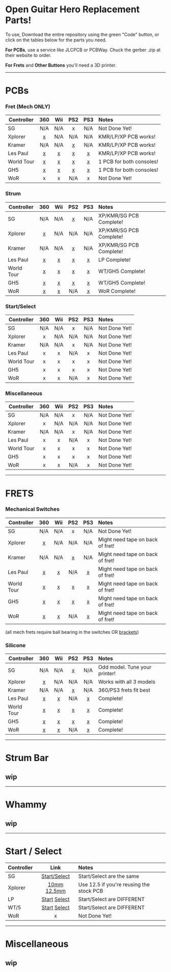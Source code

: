 # Open Guitar Hero Replacement Parts!


To use, Download the entire repository using the green "Code" button, or click on the  tables below for the parts you need.

**For PCBs**, use a service like JLCPCB or PCBWay. Chuck the gerber .zip at their website to order.

**For Frets** and **Other Buttons** you'll need a 3D printer.

-------------------------------------------------------------
# PCBs

### Fret (Mech ONLY)
|**Controller**  | **360** | **Wii** | **PS2** | **PS3** | **Notes**        |
| ---------- |:---:|:---:|:---:|:---:|:-------------|
| SG         | N/A | N/A | x   | N/A | Not Done Yet!|
| Xplorer    | [x](https://github.com/Pixelholic/OGHRP/blob/main/pcb/Fret%20(Mech)/Gerber_Fret%20(KMR_LP_XP)%206pin.zip)  | N/A | N/A | N/A | KMR/LP/XP PCB works!|
| Kramer     | N/A | N/A |  [x](https://github.com/Pixelholic/OGHRP/blob/main/pcb/Fret%20(Mech)/Gerber_Fret%20(KMR_LP_XP)%206pin.zip)  | N/A | KMR/LP/XP PCB works!|
| Les Paul   | [x](https://github.com/Pixelholic/OGHRP/blob/main/pcb/Fret%20(Mech)/Gerber_Fret%20(KMR_LP_XP)%206pin.zip)  | [x](https://github.com/Pixelholic/OGHRP/blob/main/pcb/Fret%20(Mech)/Gerber_Fret%20(KMR_LP_XP)%206pin.zip)  | [x](https://github.com/Pixelholic/OGHRP/blob/main/pcb/Fret%20(Mech)/Gerber_Fret%20(KMR_LP_XP)%206pin.zip) |  [x](https://github.com/Pixelholic/OGHRP/blob/main/pcb/Fret%20(Mech)/Gerber_Fret%20(KMR_LP_XP)%206pin.zip)  | KMR/LP/XP PCB works!|
| World Tour |  [x](https://github.com/Pixelholic/OGHRP/blob/main/pcb/Fret%20(Mech)/Gerber_Fret%20(WT_5)%206pin.zip)  |  [x](https://github.com/Pixelholic/OGHRP/blob/main/pcb/Fret%20(Mech)/Gerber_Fret%20(WT_5)%206pin.zip)  |  [x](https://github.com/Pixelholic/OGHRP/blob/main/pcb/Fret%20(Mech)/Gerber_Fret%20(WT_5)%206pin.zip)  |  [x](https://github.com/Pixelholic/OGHRP/blob/main/pcb/Fret%20(Mech)/Gerber_Fret%20(WT_5)%206pin.zip)  | 1 PCB for both consoles!|
| GH5        |  [x](https://github.com/Pixelholic/OGHRP/blob/main/pcb/Fret%20(Mech)/Gerber_Fret%20(WT_5)%206pin.zip)  |  [x](https://github.com/Pixelholic/OGHRP/blob/main/pcb/Fret%20(Mech)/Gerber_Fret%20(WT_5)%206pin.zip)  |  [x](https://github.com/Pixelholic/OGHRP/blob/main/pcb/Fret%20(Mech)/Gerber_Fret%20(WT_5)%206pin.zip)  |  [x](https://github.com/Pixelholic/OGHRP/blob/main/pcb/Fret%20(Mech)/Gerber_Fret%20(WT_5)%206pin.zip) | 1 PCB for both consoles!|
| WoR        |  x  |  x  | N/A |  x  | Not Done Yet!|


### Strum

|**Controller**  | **360** | **Wii** | **PS2** | **PS3** | **Notes**        |
| ---------- |:---:|:---:|:---:|:---:|:-------------|
| SG         | N/A | N/A | [x](https://github.com/Pixelholic/OGHRP/blob/main/pcb/Strum/Gerber_XP_KRMR_SG_2022-09-18.zip)   | N/A | XP/KMR/SG PCB Complete!|
| Xplorer    |  [x](https://github.com/Pixelholic/OGHRP/blob/main/pcb/Strum/Gerber_XP_KRMR_SG_2022-09-18.zip)  | N/A | N/A | N/A | XP/KMR/SG PCB Complete!|
| Kramer     | N/A | N/A |  [x](https://github.com/Pixelholic/OGHRP/blob/main/pcb/Strum/Gerber_XP_KRMR_SG_2022-09-18.zip)  | N/A | XP/KMR/SG PCB Complete!|
| Les Paul   |  [x](https://github.com/Pixelholic/OGHRP/blob/main/pcb/Strum/Gerber_LP_2022-09-18.zip)  |  [x](https://github.com/Pixelholic/OGHRP/blob/main/pcb/Strum/Gerber_LP_2022-09-18.zip)  | [x](https://github.com/Pixelholic/OGHRP/blob/main/pcb/Strum/Gerber_LP_2022-09-18.zip) |  [x](https://github.com/Pixelholic/OGHRP/blob/main/pcb/Strum/Gerber_LP_2022-09-18.zip)  | LP Complete!|
| World Tour |  [x](https://github.com/Pixelholic/OGHRP/blob/main/pcb/Strum/Gerber_WT_GH5_2023-08-10.zip)  |  [x](https://github.com/Pixelholic/OGHRP/blob/main/pcb/Strum/Gerber_WT_GH5_2023-08-10.zip)  |  [x](https://github.com/Pixelholic/OGHRP/blob/main/pcb/Strum/Gerber_WT_GH5_2023-08-10.zip)  |  [x](https://github.com/Pixelholic/OGHRP/blob/main/pcb/Strum/Gerber_WT_GH5_2023-08-10.zip)  | WT/GH5 Complete!|
| GH5        |  [x](https://github.com/Pixelholic/OGHRP/blob/main/pcb/Strum/Gerber_WT_GH5_2023-08-10.zip)  |  [x](https://github.com/Pixelholic/OGHRP/blob/main/pcb/Strum/Gerber_WT_GH5_2023-08-10.zip)  |  [x](https://github.com/Pixelholic/OGHRP/blob/main/pcb/Strum/Gerber_WT_GH5_2023-08-10.zip)  |  [x](https://github.com/Pixelholic/OGHRP/blob/main/pcb/Strum/Gerber_WT_GH5_2023-08-10.zip)  | WT/GH5 Complete!|
| WoR        |  [x](https://github.com/Pixelholic/OGHRP/blob/main/pcb/Strum/Gerber_WOR_2023-08-10.zip)  |  [x](https://github.com/Pixelholic/OGHRP/blob/main/pcb/Strum/Gerber_WOR_2023-08-10.zip)  | N/A |  [x](https://github.com/Pixelholic/OGHRP/blob/main/pcb/Strum/Gerber_WOR_2023-08-10.zip)  | WoR Complete!|

### Start/Select
|**Controller**  | **360** | **Wii** | **PS2** | **PS3** | **Notes**        |
| ---------- |:---:|:---:|:---:|:---:|:-------------|
| SG         | N/A | N/A | x   | N/A | Not Done Yet!|
| Xplorer    |  x  | N/A | N/A | N/A | Not Done Yet!|
| Kramer     | N/A | N/A |  x  | N/A | Not Done Yet!|
| Les Paul   |  x  |  x  | N/A |  x  | Not Done Yet!|
| World Tour |  x  |  x  |  x  |  x  | Not Done Yet!|
| GH5        |  x  |  x  |  x  |  x  | Not Done Yet!|
| WoR        |  x  |  x  | N/A |  x  | Not Done Yet!|


### Miscellaneous
|**Controller**  | **360** | **Wii** | **PS2** | **PS3** | **Notes**        |
| ---------- |:---:|:---:|:---:|:---:|:-------------|
| SG         | N/A | N/A | x   | N/A | Not Done Yet!|
| Xplorer    |  x  | N/A | N/A | N/A | Not Done Yet!|
| Kramer     | N/A | N/A |  x  | N/A | Not Done Yet!|
| Les Paul   |  x  |  x  | N/A |  x  | Not Done Yet!|
| World Tour |  x  |  x  |  x  |  x  | Not Done Yet!|
| GH5        |  x  |  x  |  x  |  x  | Not Done Yet!|
| WoR        |  x  |  x  | N/A |  x  | Not Done Yet!|

--------------------

# FRETS

### Mechanical Switches 
|**Controller**  | **360** | **Wii** | **PS2** | **PS3** | **Notes**        |
| ---------- |:---:|:---:|:---:|:---:|:-------------|
| SG         | N/A | N/A | x   | N/A | Not Done Yet!|
| Xplorer    | [x](https://github.com/Pixelholic/OGHRP/blob/main/frets/mech/XP%2095065.stl) | N/A | N/A | N/A | Might need tape on back of fret! |
| Kramer     | N/A | N/A |  [x](https://github.com/Pixelholic/OGHRP/blob/main/frets/mech/Wii%20LP%20WT%205%20WOR.stl) | N/A | Might need tape on back of fret!|
| Les Paul   | [x](https://github.com/Pixelholic/OGHRP/blob/main/frets/mech/Xbox%20LP%20WT%205.stl) | [x](https://github.com/Pixelholic/OGHRP/blob/main/frets/mech/Wii%20LP%20WT%205%20WOR.stl) | N/A | [x](https://github.com/Pixelholic/OGHRP/blob/main/frets/mech/Wii%20LP%20WT%205%20WOR.stl) | Might need tape on back of fret!|
| World Tour | [x](https://github.com/Pixelholic/OGHRP/blob/main/frets/mech/Xbox%20LP%20WT%205.stl) | [x](https://github.com/Pixelholic/OGHRP/blob/main/frets/mech/Wii%20LP%20WT%205%20WOR.stl) | [x](https://github.com/Pixelholic/OGHRP/blob/main/frets/mech/Wii%20LP%20WT%205%20WOR.stl) | [x](https://github.com/Pixelholic/OGHRP/blob/main/frets/mech/Wii%20LP%20WT%205%20WOR.stl) | Might need tape on back of fret!|
| GH5        | [x](https://github.com/Pixelholic/OGHRP/blob/main/frets/mech/Xbox%20LP%20WT%205.stl) | [x](https://github.com/Pixelholic/OGHRP/blob/main/frets/mech/Wii%20LP%20WT%205%20WOR.stl) | [x](https://github.com/Pixelholic/OGHRP/blob/main/frets/mech/Wii%20LP%20WT%205%20WOR.stl) | [x](https://github.com/Pixelholic/OGHRP/blob/main/frets/mech/Wii%20LP%20WT%205%20WOR.stl) | Might need tape on back of fret!|
| WoR        | [x](https://github.com/Pixelholic/OGHRP/blob/main/frets/mech/Wii%20LP%20WT%205%20WOR.stl) | [x](https://github.com/Pixelholic/OGHRP/blob/main/frets/mech/Wii%20LP%20WT%205%20WOR.stl) | N/A | [x](https://github.com/Pixelholic/OGHRP/blob/main/frets/mech/Wii%20LP%20WT%205%20WOR.stl) | Might need tape on back of fret!|

(all mech frets require ball bearing in the switches OR [brackets](https://github.com/Pixelholic/switch-bracket))

### Silicone
|**Controller**  | **360** | **Wii** | **PS2** | **PS3** | **Notes**        |
| ---------- |:---:|:---:|:---:|:---:|:-------------|
| SG         | N/A | N/A |  [x](https://github.com/Pixelholic/OGHRP/blob/main/frets/silicone/SG%20Stock.stl)  | N/A | Odd model. Tune your printer!|
| Xplorer    |  [x](https://github.com/Pixelholic/OGHRP/blob/main/frets/silicone/Wii%20Stock.stl)  | N/A | N/A | N/A | Works with all 3 models|
| Kramer     | N/A | N/A |  [x](https://github.com/Pixelholic/OGHRP/blob/main/frets/silicone/360%20PS3%20Stock.stl)  | N/A | 360/PS3 frets fit best|
| Les Paul   |  [x](https://github.com/Pixelholic/OGHRP/blob/main/frets/silicone/360%20PS3%20Stock.stl)  |  [x](https://github.com/Pixelholic/OGHRP/blob/main/frets/silicone/Wii%20Stock.stl)  | N/A |  [x](https://github.com/Pixelholic/OGHRP/blob/main/frets/silicone/360%20PS3%20Stock.stl)  | Complete! |
| World Tour |  [x](https://github.com/Pixelholic/OGHRP/blob/main/frets/silicone/360%20PS3%20Stock.stl)  |  [x](https://github.com/Pixelholic/OGHRP/blob/main/frets/silicone/Wii%20Stock.stl)  |  [x](https://github.com/Pixelholic/OGHRP/blob/main/frets/silicone/360%20PS3%20Stock.stl)  |  [x](https://github.com/Pixelholic/OGHRP/blob/main/frets/silicone/360%20PS3%20Stock.stl)  | Complete!|
| GH5        |  [x](https://github.com/Pixelholic/OGHRP/blob/main/frets/silicone/360%20PS3%20Stock.stl)  |  [x](https://github.com/Pixelholic/OGHRP/blob/main/frets/silicone/Wii%20Stock.stl)  |   [x](https://github.com/Pixelholic/OGHRP/blob/main/frets/silicone/360%20PS3%20Stock.stl)  |  [x](https://github.com/Pixelholic/OGHRP/blob/main/frets/silicone/360%20PS3%20Stock.stl)  | Complete!|
| WoR        |  [x](https://github.com/Pixelholic/OGHRP/blob/main/frets/silicone/360%20PS3%20Stock.stl)  |  [x](https://github.com/Pixelholic/OGHRP/blob/main/frets/silicone/Wii%20Stock.stl)  | N/A |  [x](https://github.com/Pixelholic/OGHRP/blob/main/frets/silicone/360%20PS3%20Stock.stl)  | Complete!|

-----

# Strum Bar 
## wip

------

# Whammy
## wip
------

# Start / Select

|**Controller**  | Link | **Notes**        |
| ---------- |:---:|:-------------|
| SG | [Start/Select](https://github.com/Pixelholic/OGHRP/blob/main/Start%20Select/SG%20Start%20Select.stl)| Start/Select are the same|
| Xplorer |  [10mm](https://github.com/Pixelholic/OGHRP/blob/main/Start%20Select/XP%20Start%20Select.stl) [12.5mm](https://github.com/Pixelholic/OGHRP/blob/main/Start%20Select/XP%20Start%20Select%20(12.5mm).stl) | Use 12.5 if you're reusing the stock PCB|
| LP | [Start](https://github.com/Pixelholic/OGHRP/blob/main/Start%20Select/LP%20Start.stl) [Select](https://github.com/Pixelholic/OGHRP/blob/main/Start%20Select/LP%20Select.stl)| Start/Select are DIFFERENT|
| WT/5 | [Start](https://github.com/Pixelholic/OGHRP/blob/main/Start%20Select/WT-5%20Start.stl) [Select](https://github.com/Pixelholic/OGHRP/blob/main/Start%20Select/WT-5%20Select.stl)| Start/Select are DIFFERENT|
| WoR | x |Not Done Yet!|




-----

# Miscellaneous 
## wip